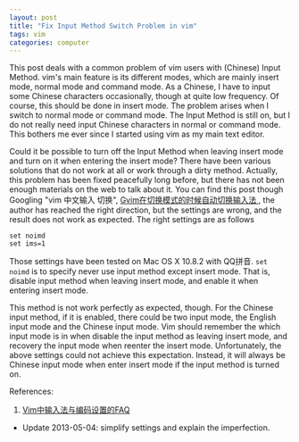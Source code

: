 ```yaml
---
layout: post
title: "Fix Input Method Switch Problem in vim"
tags: vim
categories: computer
---
```


This post deals with a common problem of vim users with (Chinese) Input
Method. vim's main feature is its different modes, which are mainly
insert mode, normal mode and command mode. As a Chinese, I have to input
some Chinese characters occasionally, though at quite low frequency. Of
course, this should be done in insert mode. The problem arises when I
switch to normal mode or command mode. The Input Method is still on, but
I do not really need input Chinese characters in normal or command mode.
This bothers me ever since I started using vim as my main text editor.

Could it be possible to turn off the Input Method when leaving insert
mode and turn on it when entering the insert mode? There have been
various solutions that do not work at all or work through a dirty
method. Actually, this problem has been fixed peacefully long before,
but there has not been enough materials on the web to talk about it. You
can find this post though Googling "vim 中文输入 切换",
[Gvim在切换模式的时候自动切换输入法
](http://tonysh-thu.blogspot.ca/2010/09/gvim.html), the author has
reached the right direction, but the settings are wrong, and the result
does not work as expected. The right settings are as follows

    set noimd
    set ims=1

Those settings have been tested on Mac OS X 10.8.2 with QQ拼音. `set
noimd` is to specify never use input method except insert mode. That is,
disable input method when leaving insert mode, and enable it when
entering insert mode.

This method is not work perfectly as expected, though. For the Chinese
input method, if it is enabled, there could be two input mode, the
English input mode and the Chinese input mode. Vim should remember the
which input mode is in when disable the input method as leaving insert
mode, and recovery the input mode when reenter the insert mode.
Unfortunately, the above settings could not achieve this expectation.
Instead, it will always be Chinese input mode when enter insert mode if
the input method is turned on.

References:

1. [Vim中输入法与编码设置的FAQ](http://blah.blogsome.com/2007/08/23/vim_cn_faq/)


- Update 2013-05-04: simplify settings and explain the imperfection.

